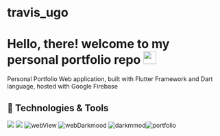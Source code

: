 # travis_ugo


# Hello, there! welcome to my personal portfolio repo <img src="https://raw.githubusercontent.com/MartinHeinz/MartinHeinz/master/wave.gif" width="30px">
Personal Portfolio Web application, built with Flutter Framework and Dart language, hosted with Google Firebase 


<!-- (https://medium.com/@martin.heinz) and [DEV.to](https://dev.to/martinheinz). -->

## 🔧 Technologies & Tools
![](https://img.shields.io/badge/Framework-Flutter-informational?style=flat&logo=flutter&logoColor=cyan&color=00FFFF)
![](https://img.shields.io/badge/Tools-firebase-informational?style=flat&logo=firebase&logoColor=Yellow&color=ffca28)
![webView](https://user-images.githubusercontent.com/68594765/133891554-04fc3318-1008-44e5-abf1-0f9699fe4a4f.png)
![webDarkmood](https://user-images.githubusercontent.com/68594765/133891849-01b977e6-ddd7-498b-8bd3-ba5aabb0f83b.png)
![darkmmod](https://user-images.githubusercontent.com/68594765/133891775-2f613074-de33-4256-b3f7-a6dc151fb5e3.png)![portfolio](https://user-images.githubusercontent.com/68594765/133891874-d063351c-98bd-4a54-8037-2a22485177ba.png)
